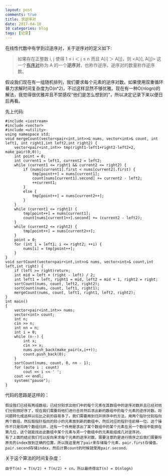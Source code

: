 ```yaml
---
layout: post
comments: true
title: 求逆序对
date: 2017-04-10
10 categories: blog
tags: [记录]
---
```


在线性代数中有学到过逆序对，关于逆序对的定义如下:

> 如果存在正整数 i, j 使得 1 ≤ i ＜ j ≤ n 而且 A[i] ＞ A[j]，则 <A[i], A[j]> 这一个[有序对](https://zh.wikipedia.org/wiki/%E6%9C%89%E5%BA%8F%E5%AF%B9)称为 A 的一个**逆序对**，也称作逆序。逆序对的数量称作逆序数。

假设我们现在有一组随机排列，我们要求每个元素的逆序对数。如果使用双重循环暴力求解时间复杂度为O(n^2)，不过这样显然不够优雅。现在有一种O(nlogn)的解法，我觉得很优雅并且不禁感叹“他们是怎么想到的"，所以决定记录下来以便日后再看。

先上代码:

```
#include <iostream>
#include <vector>
#include <utility>
using namespace std;
void mergeCount(vector<pair<int,int>>& nums, vector<int>& count, int left1, int right1,int left2,int right2) {
	vector<pair<int,int>> tmp(right1-left1+right2-left2+2, make_pair(0,0));
	int point = 0;
	int current1 = left1, current2 = left2;
	while (current1 <= right1 && current2 <= right2) {
		if (nums[current1].first < nums[current2].first) {
			tmp[point++] = nums[current1];
			count[nums[current1].second] += current2 - left2;
			++current1;
		}
		else {
			tmp[point++] = nums[current2++];
		}
	}
	while (current1 <= right1) {
		tmp[point++] = nums[current1];
		count[nums[current1++].second] += (current2 - left2);
	}
	while (current2 <= right2) {
		tmp[point++] = nums[current2++];
	}
	point = 0;
	for (int i = left1; i <= right2; ++i) {
		nums[i] = tmp[point++];
	}
}
void sortCount(vector<pair<int,int>>& nums, vector<int>& count,int left,int right) {
	if (left >= right)return;
	int mid = left + (right - left) / 2;
	int left1 = left, right1 = mid, left2 = mid + 1, right2 = right;
	sortCount(nums, count, left2, right2);
	sortCount(nums, count, left1, right1);
	mergeCount(nums, count, left1, right1, left2, right2);
}
int main()
{
	vector<pair<int,int>> nums;
	vector<int> count;
	int n;
	cin >> n;
	int nn = n;
	int i = 0;
	while (n--) {
		int x;
		cin >> x;
		nums.push_back(make_pair(x,i++));
		count.push_back(0);
	}
	sortCount(nums, count, 0, nn - 1);
	for (auto i : count)
		cout << i << ' ';
	cout << endl;
	system("pause");
}
```

代码的思路是这样的：

```
假设我们已经有两组数组，已经分别求出他们中的每个元素在其数组中的逆序对数并且已经对他们分别排好序了，现在我们需要将他们进行合并然后求出新的数组中的每个元素的逆序对数。将问题转化成这样以后比之前的容易多了。我们需要用到归并排序中的方法，用两个指针分别指向两个数组，然后取指针指向的较小的元素放到新的数组中，然后对应的指针往前移一位。这个操作不只是将两个数组归并，还有一个作用是求出了某个数组中的某个元素在另一个数组中能排在第几位，这个就能找出此数组中某个元素与另一个数组中的元素能组成几对逆序对。
有了上面的结论我们可以反向来求每个元素的逆序对数，需要注意的是进行排序之后我们需要将原先的index放到正确的位置，所以我这里用了pair来存储每个元素，pair.first存储值，pair.second存储index，然后计算count的时候就使用pair.second。
```

关于这个算法的时间复杂度：

```
由于T(n) = T(n/2) + T(n/2) + cn，所以最终得出T(n) = O(nlogn)
```


